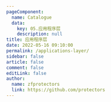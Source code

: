 ```yaml
---
pageComponent: 
  name: Catalogue
  data: 
    key: 05.应用程序层
    description: null
title: 应用程序层
date: 2022-05-16 09:10:00
permalink: /applications-layer/
sidebar: false
article: false
comment: false
editLink: false
author: 
  name: zfprotectors
  link: https://github.com/protectors
---
```


